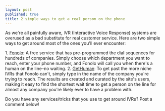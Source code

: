 ```yaml
---
layout: post
published: true
title: 2 simple ways to get a real person on the phone
---
```

As we're all painfully aware, IVR (Interactive Voice Response) systems are overused as a bad substitute for real customer service. Here are two simple ways to get around most of the ones you'll ever encounter:

1\. [Fonolo](http://fonolo.com/): A free service that has pre-programmed the dial sequences for hundreds of companies. Simply choose which department you want to reach, enter your phone number, and Fonolo will call you when there's a human on the line–no waiting.
2\. [GetHuman](http://gethuman.com/): To get past the more niche IVRs that Fonolo can't, simply type in the name of the company you're trying to reach. The results are created and curated by the site's users, making it easy to find the shortest wait time to get a person on the line for almost any company you're likely ever to have a problem with.

Do you have any services/tricks that you use to get around IVRs? Post a comment below!
